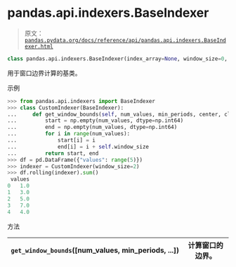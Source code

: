 # pandas.api.indexers.BaseIndexer

> 原文：[`pandas.pydata.org/docs/reference/api/pandas.api.indexers.BaseIndexer.html`](https://pandas.pydata.org/docs/reference/api/pandas.api.indexers.BaseIndexer.html)

```py
class pandas.api.indexers.BaseIndexer(index_array=None, window_size=0, **kwargs)
```

用于窗口边界计算的基类。

示例

```py
>>> from pandas.api.indexers import BaseIndexer
>>> class CustomIndexer(BaseIndexer):
...     def get_window_bounds(self, num_values, min_periods, center, closed, step):
...         start = np.empty(num_values, dtype=np.int64)
...         end = np.empty(num_values, dtype=np.int64)
...         for i in range(num_values):
...             start[i] = i
...             end[i] = i + self.window_size
...         return start, end
>>> df = pd.DataFrame({"values": range(5)})
>>> indexer = CustomIndexer(window_size=2)
>>> df.rolling(indexer).sum()
 values
0   1.0
1   3.0
2   5.0
3   7.0
4   4.0 
```

方法

| `get_window_bounds`([num_values, min_periods, ...]) | 计算窗口的边界。 |
| --- | --- |
